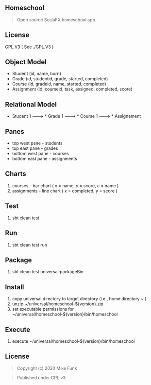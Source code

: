 Homeschool
----------
>Open source ScalaFX homeschool app.

License
-------
GPL.V3 ( See ./GPL.V3 )

Object Model
------------
* Student (id, name, born)
* Grade (id, studentid, grade, started, completed)
* Course (id, gradeid, name, started, completed)
* Assignment (id, courseid, task, assigned, completed, score)

Relational Model
----------------
* Student 1 ---> * Grade 1 ---> * Course 1 ---> * Assignement

Panes
-----
* top west pane - students
* top east pane - grades
* bottom west pane - courses
* bottom east pane - assignments

Charts
------
1. courses - bar chart ( x = name, y = score, c = name )
2. assignments - line chart ( x = completed, y = score )

Test
----
1. sbt clean test

Run
---
1. sbt clean test run

Package
-------
1. sbt clean test universal:packageBin

Install
-------
1. copy universal directory to target directory (i.e., home directory ~ )
2. unzip ~/universal/homeschool-${version}.zip
3. set executable permissions for ~/universal/homeschool-${version}/bin/homeschool

Execute
-------
1. execute ~/universal/homeschool-${version}/bin/homeschool

License
-------
>Copyright (c) 2020 Mike Funk

>Published under GPL.v3